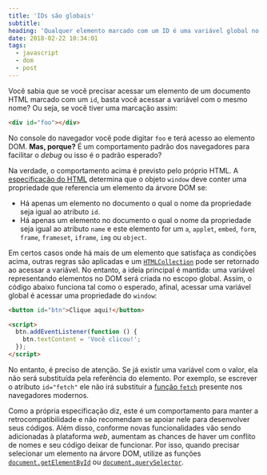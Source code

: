 ```yaml
---
title: 'IDs são globais'
subtitle:
heading: 'Qualquer elemento marcado com um ID é uma variável global no documento'
date: 2018-02-22 10:34:01
tags:
  - javascript
  - dom
  - post
---
```


Você sabia que se você precisar acessar um elemento de um documento HTML marcado
com um `id`, basta você acessar a variável com o mesmo nome? Ou seja, se você
tiver uma marcação assim:

```html
<div id="foo"></div>
```

No console do navegador você pode digitar `foo` e terá acesso ao elemento DOM.
**Mas, porque?** É um comportamento padrão dos navegadores para
facilitar o _debug_ ou isso é o padrão esperado?

Na verdade, o comportamento acima é previsto pelo próprio HTML. A
[especificação do HTML](https://html.spec.whatwg.org/#named-access-on-the-window-object)
determina que o objeto `window` deve conter uma propriedade que referencia um
elemento da árvore DOM se:

- Há apenas um elemento no documento o qual o nome da propriedade seja igual ao
  atributo `id`.
- Há apenas um elemento no documento o qual o nome da propriedade seja igual ao
  atributo `name` e este elemento for um `a`, `applet`, `embed`, `form`,
  `frame`, `frameset`, `iframe`, `img` ou `object`.

Em certos casos onde há mais de um elemento que satisfaça as condições acima,
outras regras são aplicadas e um
[`HTMLCollection`](https://developer.mozilla.org/pt-BR/docs/Web/API/HTMLCollection)
pode ser retornado ao acessar a variável. No entanto, a ideia principal é
mantida: uma variável representando elementos no DOM será criada no escopo
global. Assim, o código abaixo funciona tal como o esperado, afinal, acessar uma
variável global é acessar uma propriedade do `window`:

```html
<button id="btn">Clique aqui!</button>

<script>
  btn.addEventListener(function () {
    btn.textContent = 'Você clicou!';
  });
</script>
```

No entanto, é preciso de atenção. Se já existir uma variável com o valor, ela
não será substituída pela referência do elemento. Por exemplo, se escrever o
atributo `id="fetch"` ele não irá substituir a
[função `fetch`](https://developer.mozilla.org/pt-BR/docs/Web/API/Fetch_API)
presente nos navegadores modernos.

Como a própria especificação diz, este é um comportamento para manter a
retrocompatibilidade e não recomendam se apoiar nele para desenvolver seus
códigos. Além disso, conforme novas funcionalidades vão sendo adicionadas à
plataforma _web_, aumentam as chances de haver um conflito de nomes e seu código
deixar de funcionar. Por isso, quando precisar selecionar um elemento na árvore
DOM, utilize as funções
[`document.getElementById`](https://developer.mozilla.org/pt-BR/docs/Web/API/Document/getElementById)
ou
[`document.querySelector`](https://developer.mozilla.org/pt-BR/docs/Web/API/Document/querySelector).
